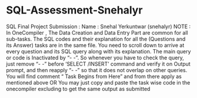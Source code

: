 # SQL-Assessment-Snehalyr

SQL Final Project Submission :
Name : Snehal Yerkuntwar (snehalyr) 
NOTE : In OneCompiler , The Data Creation and Data Entry Part are common for all sub-tasks. 
The SQL codes and their explanation for all the (Questions and its Answer) tasks are in the same file. 
You need to scroll down to arrive at every question and its SQL query along with its explanation. The main query or code is Inactivated by “- -”. 
So whenever you have to check the query, just remove “- -” before ‘SELECT /INSERT’ command and verify it on Output prompt, and then reapply “- -”  so that it does not overlap on other queries. 
You will find comment “ Task Begins from Here”  and from there apply as mentioned above
OR You may just copy and paste the task wise code in the onecompiler excluding to get the same output as submitted
